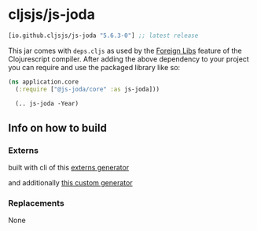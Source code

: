 # cljsjs/js-joda

[](dependency)
```clojure
[io.github.cljsjs/js-joda "5.6.3-0"] ;; latest release
```
[](/dependency)

This jar comes with `deps.cljs` as used by the [Foreign Libs][flibs] feature
of the Clojurescript compiler. After adding the above dependency to your project
you can require and use the packaged library like so:

```clojure
(ns application.core
  (:require ["@js-joda/core" :as js-joda]))

  (.. js-joda -Year)
```

## Info on how to build

### Externs

built with cli of this [externs generator](https://github.com/jmmk/javascript-externs-generator)

and additionally [this custom generator](https://github.com/henryw374/cljs.java-time/blob/master/dev/externs.clj)

### Replacements

None

[flibs]: https://clojurescript.org/reference/packaging-foreign-deps
